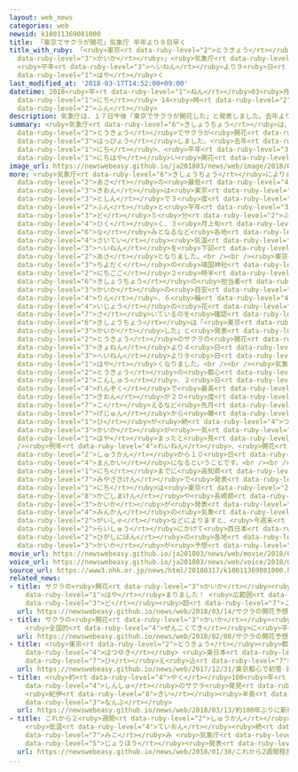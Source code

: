 ```yaml
---
layout: web_news
categories: web
newsid: k10011369081000
title: 「東京でサクラが開花」気象庁 平年より９日早く
title_with_ruby: 「<ruby>東京<rt data-ruby-level="2">とうきょう</rt></ruby>でサクラが<ruby>開花<rt
  data-ruby-level="3">かいか</rt></ruby>」<ruby>気象庁<rt data-ruby-level="6">きしょうちょう</rt></ruby>
  <ruby>平年<rt data-ruby-level="3">へいねん</rt></ruby>より９<ruby>日<rt data-ruby-level="1">にち</rt></ruby><ruby>早<rt
  data-ruby-level="1">はや</rt></ruby>く
last_modified_at: '2018-03-17T14:52:00+09:00'
datetime: 2018<ruby>年<rt data-ruby-level="1">ねん</rt></ruby>03<ruby>月<rt data-ruby-level="1">がつ</rt></ruby>17<ruby>日<rt
  data-ruby-level="1">にち</rt></ruby> 14<ruby>時<rt data-ruby-level="2">じ</rt></ruby>52<ruby>分<rt
  data-ruby-level="2">ふん</rt></ruby>
description: 気象庁は、１７日午後「東京でサクラが開花した」と発表しました。去年より４日、平年より９日早い開花です。
summary: <ruby>気象庁<rt data-ruby-level="6">きしょうちょう</rt></ruby>は、１７<ruby>日午後<rt data-ruby-level="2">にちごご</rt></ruby>「<ruby>東京<rt
  data-ruby-level="2">とうきょう</rt></ruby>でサクラが<ruby>開花<rt data-ruby-level="3">かいか</rt></ruby>した」と<ruby>発表<rt
  data-ruby-level="3">はっぴょう</rt></ruby>しました。<ruby>去年<rt data-ruby-level="3">きょねん</rt></ruby>より４<ruby>日<rt
  data-ruby-level="1">にち</rt></ruby>、<ruby>平年<rt data-ruby-level="3">へいねん</rt></ruby>より９<ruby>日早<rt
  data-ruby-level="1">にちはや</rt></ruby>い<ruby>開花<rt data-ruby-level="3">かいか</rt></ruby>です。
image_url: https://newswebeasy.github.io/ja201803/news/web/image/2018/03/17/K10011369081_1803171453_1803171454_01_02.jpg
more: <ruby>気象庁<rt data-ruby-level="6">きしょうちょう</rt></ruby>によりますと、１７<ruby>日<rt data-ruby-level="1">にち</rt></ruby><ruby>朝<rt
  data-ruby-level="2">あさ</rt></ruby>の<ruby>最低<rt data-ruby-level="4">さいてい</rt></ruby><ruby>気温<rt
  data-ruby-level="3">きおん</rt></ruby>は<ruby>東京<rt data-ruby-level="2">とうきょう</rt></ruby>の<ruby>都心<rt
  data-ruby-level="3">としん</rt></ruby>で３<ruby>度<rt data-ruby-level="3">ど</rt></ruby>１<ruby>分<rt
  data-ruby-level="2">ふん</rt></ruby>と<ruby>平年<rt data-ruby-level="3">へいねん</rt></ruby>より１<ruby>度<rt
  data-ruby-level="3">ど</rt></ruby>５<ruby>分<rt data-ruby-level="2">ふん</rt></ruby><ruby>低<rt
  data-ruby-level="4">ひく</rt></ruby>く、３<ruby>月上旬<rt data-ruby-level="7">がつじょうじゅん</rt></ruby><ruby>並<rt
  data-ruby-level="6">な</rt></ruby>みとなるなど<ruby>各地<rt data-ruby-level="4">かくち</rt></ruby>で<ruby>最低<rt
  data-ruby-level="4">さいてい</rt></ruby><ruby>気温<rt data-ruby-level="3">きおん</rt></ruby>が<ruby>平年<rt
  data-ruby-level="3">へいねん</rt></ruby>を<ruby>下回<rt data-ruby-level="2">したまわ</rt></ruby>るひんやりとした<ruby>朝<rt
  data-ruby-level="2">あさ</rt></ruby>となりました。<br /><br /><ruby>東京<rt data-ruby-level="2">とうきょう</rt></ruby>・<ruby>千代田区<rt
  data-ruby-level="3">ちよだく</rt></ruby>の<ruby>靖国神社<rt data-ruby-level="8">やすくにじんじゃ</rt></ruby>では、１７<ruby>日午後<rt
  data-ruby-level="2">にちごご</rt></ruby>２<ruby>時半<rt data-ruby-level="2">じはん</rt></ruby>ごろ、<ruby>気象庁<rt
  data-ruby-level="6">きしょうちょう</rt></ruby>の<ruby>担当者<rt data-ruby-level="6">たんとうしゃ</rt></ruby>が、サクラの<ruby>開花<rt
  data-ruby-level="3">かいか</rt></ruby>の<ruby>目安<rt data-ruby-level="3">めやす</rt></ruby>にしているソメイヨシノに５<ruby>輪<rt
  data-ruby-level="4">りん</rt></ruby>、６<ruby>輪<rt data-ruby-level="4">りん</rt></ruby><ruby>以上<rt
  data-ruby-level="4">いじょう</rt></ruby>の<ruby>花<rt data-ruby-level="1">はな</rt></ruby>が<ruby>咲<rt
  data-ruby-level="7">さ</rt></ruby>いているのを<ruby>確認<rt data-ruby-level="7">かくにん</rt></ruby>し、<ruby>気象庁<rt
  data-ruby-level="6">きしょうちょう</rt></ruby>は「<ruby>東京<rt data-ruby-level="2">とうきょう</rt></ruby>でサクラが<ruby>開花<rt
  data-ruby-level="3">かいか</rt></ruby>した」と<ruby>発表<rt data-ruby-level="3">はっぴょう</rt></ruby>しました。<ruby>東京<rt
  data-ruby-level="2">とうきょう</rt></ruby>のサクラの<ruby>開花<rt data-ruby-level="3">かいか</rt></ruby>は、<ruby>去年<rt
  data-ruby-level="3">きょねん</rt></ruby>より４<ruby>日<rt data-ruby-level="1">にち</rt></ruby>、<ruby>平年<rt
  data-ruby-level="3">へいねん</rt></ruby>より９<ruby>日<rt data-ruby-level="1">にち</rt></ruby>、いずれも<ruby>早<rt
  data-ruby-level="1">はや</rt></ruby>くなりました。<br /><br /><ruby>気象庁<rt data-ruby-level="6">きしょうちょう</rt></ruby>によりますと、<ruby>東京<rt
  data-ruby-level="2">とうきょう</rt></ruby>の<ruby>都心<rt data-ruby-level="3">としん</rt></ruby>では<ruby>今週<rt
  data-ruby-level="2">こんしゅう</rt></ruby>、２<ruby>日<rt data-ruby-level="1">にち</rt></ruby><ruby>連続<rt
  data-ruby-level="4">れんぞく</rt></ruby>で<ruby>最高<rt data-ruby-level="4">さいこう</rt></ruby><ruby>気温<rt
  data-ruby-level="3">きおん</rt></ruby>が２０<ruby>度<rt data-ruby-level="3">ど</rt></ruby>を<ruby>超<rt
  data-ruby-level="7">こ</rt></ruby>えるなど<ruby>先月<rt data-ruby-level="1">せんげつ</rt></ruby><ruby>下旬<rt
  data-ruby-level="7">げじゅん</rt></ruby>から<ruby>暖<rt data-ruby-level="6">あたた</rt></ruby>かい<ruby>日<rt
  data-ruby-level="1">ひ</rt></ruby>が<ruby>続<rt data-ruby-level="4">つづ</rt></ruby>いたため、<ruby>開花<rt
  data-ruby-level="3">かいか</rt></ruby>が<ruby>一気<rt data-ruby-level="1">いっき</rt></ruby>に<ruby>早<rt
  data-ruby-level="1">はや</rt></ruby>まったと<ruby>見<rt data-ruby-level="1">み</rt></ruby>られるということです。<br
  /><ruby>例年<rt data-ruby-level="4">れいねん</rt></ruby>、<ruby>開花<rt data-ruby-level="3">かいか</rt></ruby>から１<ruby>週間<rt
  data-ruby-level="2">しゅうかん</rt></ruby>から１０<ruby>日<rt data-ruby-level="1">にち</rt></ruby>で<ruby>満開<rt
  data-ruby-level="4">まんかい</rt></ruby>になるということです。<br /><br />サクラの<ruby>開花<rt data-ruby-level="3">かいか</rt></ruby>は、１６<ruby>日<rt
  data-ruby-level="1">にち</rt></ruby>までに<ruby>高知県<rt data-ruby-level="3">こうちけん</rt></ruby>と<ruby>宮崎県<rt
  data-ruby-level="7">みやざきけん</rt></ruby>で<ruby>発表<rt data-ruby-level="3">はっぴょう</rt></ruby>されていて、１７<ruby>日<rt
  data-ruby-level="1">にち</rt></ruby>は<ruby>東京<rt data-ruby-level="2">とうきょう</rt></ruby>のほか、<ruby>鹿児島県<rt
  data-ruby-level="8">かごしまけん</rt></ruby>や<ruby>長崎県<rt data-ruby-level="7">ながさきけん</rt></ruby>で<ruby>開花<rt
  data-ruby-level="3">かいか</rt></ruby>が<ruby>発表<rt data-ruby-level="3">はっぴょう</rt></ruby>されました。<ruby>民間<rt
  data-ruby-level="4">みんかん</rt></ruby>の<ruby>気象<rt data-ruby-level="4">きしょう</rt></ruby><ruby>会社<rt
  data-ruby-level="2">がいしゃ</rt></ruby>などによりますと、<ruby>今週末<rt data-ruby-level="4">こんしゅうまつ</rt></ruby>から<ruby>来週<rt
  data-ruby-level="2">らいしゅう</rt></ruby>にかけて<ruby>西日本<rt data-ruby-level="2">にしにほん</rt></ruby>と<ruby>東日本<rt
  data-ruby-level="2">ひがしにほん</rt></ruby>の<ruby>各地<rt data-ruby-level="4">かくち</rt></ruby>でサクラの<ruby>開花<rt
  data-ruby-level="3">かいか</rt></ruby>が<ruby>予想<rt data-ruby-level="3">よそう</rt></ruby>されています。
movie_url: https://newswebeasy.github.io/ja201803/news/web/movie/2018/03/17/k10011369081_201803171515_201803171516.mp4
voice_url: https://newswebeasy.github.io/ja201803/news/web/voice/2018/03/17/k10011369081_201803171515_201803171516.mp3
source_url: https://www3.nhk.or.jp/news/html/20180317/k10011369081000.html
related_news:
- title: サクラの<ruby>開花<rt data-ruby-level="3">かいか</rt></ruby><ruby>予想<rt data-ruby-level="3">よそう</rt></ruby><ruby>早<rt
    data-ruby-level="1">はや</rt></ruby>まりました！ <ruby>広範囲<rt data-ruby-level="7">こうはんい</rt></ruby>で20<ruby>度<rt
    data-ruby-level="3">ど</rt></ruby><ruby>超<rt data-ruby-level="7">こ</rt></ruby>え
  url: https://newswebeasy.github.io/news/web/2018/03/14/サクラの開花予想早まりました-広範囲で20度超え
- title: サクラの<ruby>開花<rt data-ruby-level="3">かいか</rt></ruby><ruby>予想<rt data-ruby-level="3">よそう</rt></ruby>
    <ruby>全国的<rt data-ruby-level="4">ぜんこくてき</rt></ruby>に<ruby>平年並<rt data-ruby-level="6">へいねんな</rt></ruby>み
  url: https://newswebeasy.github.io/news/web/2018/02/08/サクラの開花予想-全国的に平年並み
- title: <ruby>東京<rt data-ruby-level="2">とうきょう</rt></ruby><ruby>都心<rt data-ruby-level="3">としん</rt></ruby>で<ruby>初雪<rt
    data-ruby-level="4">はつゆき</rt></ruby> <ruby>東日本<rt data-ruby-level="2">ひがしにほん</rt></ruby>で<ruby>冷<rt
    data-ruby-level="7">ひ</rt></ruby>え<ruby>込<rt data-ruby-level="7">こ</rt></ruby>み
  url: https://newswebeasy.github.io/news/web/2017/12/31/東京都心で初雪-東日本で冷え込み
- title: <ruby>約<rt data-ruby-level="4">やく</rt></ruby>100<ruby>年<rt data-ruby-level="1">ねん</rt></ruby>ぶりに<ruby>新種<rt
    data-ruby-level="4">しんしゅ</rt></ruby>のサクラ<ruby>発見<rt data-ruby-level="3">はっけん</rt></ruby>
    <ruby>紀伊<rt data-ruby-level="8">きい</rt></ruby><ruby>半島<rt data-ruby-level="3">はんとう</rt></ruby><ruby>南部<rt
    data-ruby-level="3">なんぶ</rt></ruby>
  url: https://newswebeasy.github.io/news/web/2018/03/13/約100年ぶりに新種のサクラ発見-紀伊半島南部
- title: これから２<ruby>週間<rt data-ruby-level="2">しゅうかん</rt></ruby><ruby>程度<rt data-ruby-level="5">ていど</rt></ruby>
    <ruby>低温<rt data-ruby-level="4">ていおん</rt></ruby><ruby>続<rt data-ruby-level="4">つづ</rt></ruby>く<ruby>見込<rt
    data-ruby-level="7">みこ</rt></ruby>み <ruby>気象庁<rt data-ruby-level="6">きしょうちょう</rt></ruby>が<ruby>情報<rt
    data-ruby-level="5">じょうほう</rt></ruby><ruby>発表<rt data-ruby-level="3">はっぴょう</rt></ruby>
  url: https://newswebeasy.github.io/news/web/2018/01/30/これから2週間程度-低温続く見込み-気象庁が情報発表
...
```

